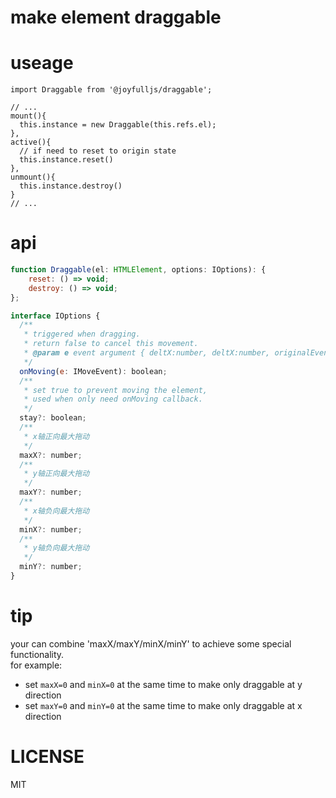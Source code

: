 # make element draggable

# useage

```JS
import Draggable from '@joyfulljs/draggable';

// ...
mount(){
  this.instance = new Draggable(this.refs.el);
},
active(){
  // if need to reset to origin state
  this.instance.reset()
},
unmount(){
  this.instance.destroy()
}
// ...

```

# api

```js
function Draggable(el: HTMLElement, options: IOptions): {
    reset: () => void;
    destroy: () => void;
};

interface IOptions {
  /**
   * triggered when dragging. 
   * return false to cancel this movement.
   * @param e event argument { deltX:number, deltX:number, originalEvent:TouchEvent }
   */
  onMoving(e: IMoveEvent): boolean;
  /**
   * set true to prevent moving the element,
   * used when only need onMoving callback.
   */
  stay?: boolean;
  /**
   * x轴正向最大拖动
   */
  maxX?: number;
  /**
   * y轴正向最大拖动
   */
  maxY?: number;
  /**
   * x轴负向最大拖动
   */
  minX?: number;
  /**
   * y轴负向最大拖动
   */
  minY?: number;
}
```

# tip

your can combine 'maxX/maxY/minX/minY' to achieve some special functionality.  
for example:  
- set `maxX=0` and `minX=0` at the same time to make only draggable at y direction
- set `maxY=0` and `minY=0` at the same time to make only draggable at x direction

# LICENSE

MIT
